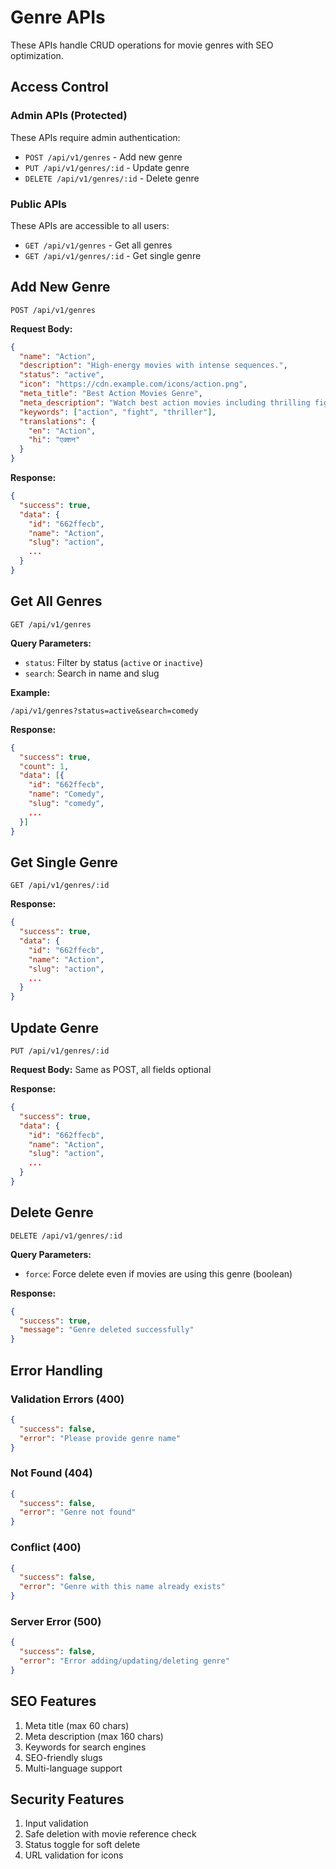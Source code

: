 # Genre APIs

These APIs handle CRUD operations for movie genres with SEO optimization.

## Access Control

### Admin APIs (Protected)
These APIs require admin authentication:
- `POST /api/v1/genres` - Add new genre
- `PUT /api/v1/genres/:id` - Update genre
- `DELETE /api/v1/genres/:id` - Delete genre

### Public APIs
These APIs are accessible to all users:
- `GET /api/v1/genres` - Get all genres
- `GET /api/v1/genres/:id` - Get single genre

## Add New Genre
`POST /api/v1/genres`

**Request Body:**
```json
{
  "name": "Action",
  "description": "High-energy movies with intense sequences.",
  "status": "active",
  "icon": "https://cdn.example.com/icons/action.png",
  "meta_title": "Best Action Movies Genre",
  "meta_description": "Watch best action movies including thrilling fight scenes, stunts, and explosions.",
  "keywords": ["action", "fight", "thriller"],
  "translations": {
    "en": "Action",
    "hi": "एक्शन"
  }
}
```

**Response:**
```json
{
  "success": true,
  "data": {
    "id": "662ffecb",
    "name": "Action",
    "slug": "action",
    ...
  }
}
```

## Get All Genres
`GET /api/v1/genres`

**Query Parameters:**
- `status`: Filter by status (`active` or `inactive`)
- `search`: Search in name and slug

**Example:**
```
/api/v1/genres?status=active&search=comedy
```

**Response:**
```json
{
  "success": true,
  "count": 1,
  "data": [{
    "id": "662ffecb",
    "name": "Comedy",
    "slug": "comedy",
    ...
  }]
}
```

## Get Single Genre
`GET /api/v1/genres/:id`

**Response:**
```json
{
  "success": true,
  "data": {
    "id": "662ffecb",
    "name": "Action",
    "slug": "action",
    ...
  }
}
```

## Update Genre
`PUT /api/v1/genres/:id`

**Request Body:**
Same as POST, all fields optional

**Response:**
```json
{
  "success": true,
  "data": {
    "id": "662ffecb",
    "name": "Action",
    "slug": "action",
    ...
  }
}
```

## Delete Genre
`DELETE /api/v1/genres/:id`

**Query Parameters:**
- `force`: Force delete even if movies are using this genre (boolean)

**Response:**
```json
{
  "success": true,
  "message": "Genre deleted successfully"
}
```

## Error Handling

### Validation Errors (400)
```json
{
  "success": false,
  "error": "Please provide genre name"
}
```

### Not Found (404)
```json
{
  "success": false,
  "error": "Genre not found"
}
```

### Conflict (400)
```json
{
  "success": false,
  "error": "Genre with this name already exists"
}
```

### Server Error (500)
```json
{
  "success": false,
  "error": "Error adding/updating/deleting genre"
}
```

## SEO Features
1. Meta title (max 60 chars)
2. Meta description (max 160 chars)
3. Keywords for search engines
4. SEO-friendly slugs
5. Multi-language support

## Security Features
1. Input validation
2. Safe deletion with movie reference check
3. Status toggle for soft delete
4. URL validation for icons 